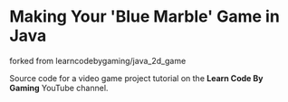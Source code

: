 # Making Your 'Blue Marble' Game in Java

forked from learncodebygaming/java_2d_game

Source code for a video game project tutorial on the **Learn Code By Gaming** YouTube channel.
